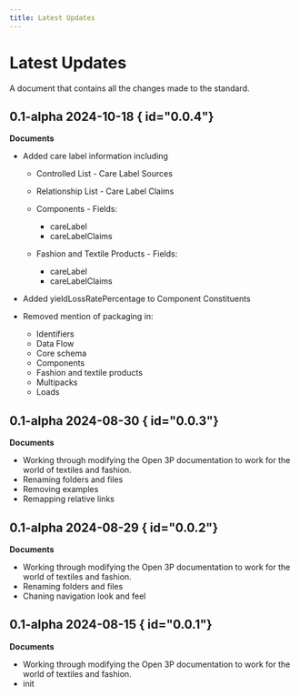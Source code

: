 ```yaml
---
title: Latest Updates
---
```


# Latest Updates
A document that contains all the changes made to the standard.

## 0.1-alpha 2024-10-18 { id="0.0.4"}
**Documents**

 - Added care label information including

    - Controlled List - Care Label Sources
    - Relationship List - Care Label Claims
    - Components - Fields:

        - careLabel
        - careLabelClaims

    - Fashion and Textile Products - Fields:

        - careLabel
        - careLabelClaims

 - Added yieldLossRatePercentage to Component Constituents
 - Removed mention of packaging in:

    - Identifiers
    - Data Flow
    - Core schema
    - Components
    - Fashion and textile products
    - Multipacks
    - Loads

## 0.1-alpha 2024-08-30 { id="0.0.3"}
**Documents**

 - Working through modifying the Open 3P documentation to work for the world of textiles and fashion.
 - Renaming folders and files
 - Removing examples
 - Remapping relative links
 
## 0.1-alpha 2024-08-29 { id="0.0.2"}
**Documents**

 - Working through modifying the Open 3P documentation to work for the world of textiles and fashion.
 - Renaming folders and files
 - Chaning navigation look and feel

## 0.1-alpha 2024-08-15 { id="0.0.1"}
**Documents**

 - Working through modifying the Open 3P documentation to work for the world of textiles and fashion.
 - init